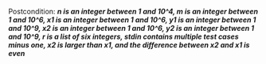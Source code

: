 Postcondition: ***n is an integer between 1 and 10^4, m is an integer between 1 and 10^6, x1 is an integer between 1 and 10^6, y1 is an integer between 1 and 10^9, x2 is an integer between 1 and 10^6, y2 is an integer between 1 and 10^9, r is a list of six integers, stdin contains multiple test cases minus one, x2 is larger than x1, and the difference between x2 and x1 is even***
